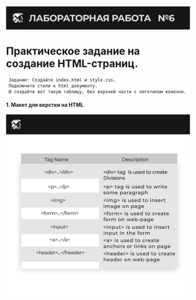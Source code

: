 ![alt MATE Programming Lab](https://github.com/MATE-Programming/Lab_logo/blob/main/lab_6.svg?raw=true)
# Практическое задание на создание HTML-страниц.
     Задание: Создайте index.html и style.css. 
     Подключите стили к html документу. 
     И создайте вот такую таблицу, без верхней части с логотипом конечно.

#### 1. Макет для верстки на HTML
![alt MATE Programming Lab](https://github.com/MATE-Programming/Lab_logo/blob/main/FER_6/Frame%20108.png?raw=true)
